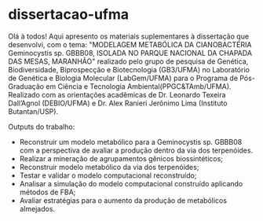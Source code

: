 # dissertacao-ufma

Olá à todos!
Aqui apresento os materiais suplementares à dissertação que desenvolvi, com o tema: "MODELAGEM METABÓLICA DA CIANOBACTÉRIA Geminocystis sp. GBBB08, ISOLADA NO PARQUE NACIONAL DA CHAPADA DAS MESAS, MARANHÃO" realizado pelo grupo de pesquisa de Genética, Biodiversidade, Biprospecção e Biotecnologia (GB3/UFMA) no Laboratório de Genética e Biologia Molecular (LabGem/UFMA) para o Programa de Pós-Graduação em Ciência e Tecnologia Ambiental(PPGC&TAmb/UFMA).
Realizado com as orientações acadêmicas de Dr. Leonardo Texeira Dall’Agnol (DEBIO/UFMA) e Dr. Alex Ranieri Jerônimo Lima (Instituto Butantan/USP).

Outputs do trabalho:


- Reconstruir um modelo metabólico para a Geminocystis sp. GBBB08 com a perspectiva de avaliar a produção dentro da via dos terpenóides.
- Realizar a mineração de agrupamentos gênicos biossintéticos;
- Reconstruir modelo metabólico da via dos terpenóides;
- Testar e validar o modelo computacional reconstruído;
- Analisar a simulação do modelo computacional construído aplicando métodos de FBA;
- Avaliar estratégias para o aumento da produção de metabólicos almejados.

